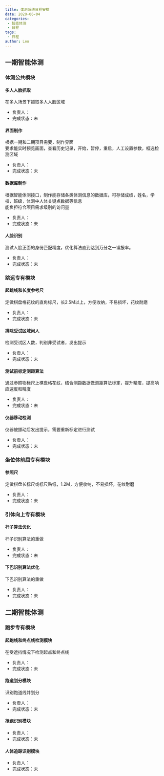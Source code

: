 ```yaml
---
title: 体测系统日程安排
date: 2020-06-04
categories:
 - 智能体测
 - 日程
tags:
 - 日程
author: Leo
---
```


## 一期智能体测
### 体测公共模块
#### 多人人脸抓取  
在多人场景下抓取多人人脸区域
- 负责人：
- 完成状态：未

#### 界面制作  
根据一期和二期项目需要，制作界面  
要求能实时预览画面，查看历史记录，开始，暂停，重启，人工设置参数，框选检测区域
- 负责人：
- 完成状态：未

#### 数据库制作
根据智能体测接口，制作能存储各类体测信息的数据库，可存储成绩，姓名，学校，班级，体测中人体关键点数据等信息  
能负担符合项目需求级别的访问量
- 负责人：
- 完成状态：未

#### 人脸识别  
测试人脸正面的身份匹配精度，优化算法直到达到万分之一误报率。  
- 负责人：
- 完成状态：未

### 跳远专有模块
#### 起跳线和长度参考尺
定做棋盘格花纹的直角标尺，长2.5M以上，方便收纳，不易损坏，花纹耐磨  
- 负责人：
- 完成状态：未
#### 排除受试区域闲人
检测受试区人数，判别非受试者，发出提示  
- 负责人：
- 完成状态：未

#### 测试前标定测距算法
通过参照物标尺上棋盘格花纹，结合测距数据做测距算法标定，提升精度，提高响应速度和精度  
- 负责人：
- 完成状态：未

#### 仪器移动检测
仪器被挪动后发出提示，需要重新标定进行测试  
- 负责人：
- 完成状态：未

### 坐位体前屈专有模块
#### 参照尺
定做棋盘长标尺或标尺贴纸，1.2M，方便收纳，不易损坏，花纹耐磨  
- 负责人：
- 完成状态：未

### 引体向上专有模块
#### 杆子算法优化
杆子识别算法的重做
- 负责人：
- 完成状态：未

#### 下巴识别算法优化
下巴识别算法的重做
- 负责人：
- 完成状态：未

## 二期智能体测
### 跑步专有模块
#### 起跑线和终点线检测模块
在受遮挡情况下检测起点和终点线
- 负责人：
- 完成状态：未
#### 跑道划分模块
识别跑道线并划分
- 负责人：
- 完成状态：未
#### 抢跑识别模块
- 负责人：
- 完成状态：未

#### 人体追踪识别模块
- 负责人：
- 完成状态：未